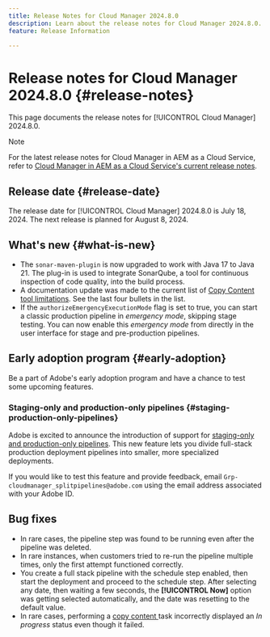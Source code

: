 ```yaml
---
title: Release Notes for Cloud Manager 2024.8.0
description: Learn about the release notes for Cloud Manager 2024.8.0.
feature: Release Information

---
```


# Release notes for Cloud Manager 2024.8.0 {#release-notes}

This page documents the release notes for [!UICONTROL Cloud Manager] 2024.8.0.

>[!NOTE]
>
>For the latest release notes for Cloud Manager in AEM as a Cloud Service, refer to [Cloud Manager in AEM as a Cloud Service's current release notes](https://experienceleague.adobe.com/en/docs/experience-manager-cloud-service/content/release-notes/cloud-manager/current).

## Release date {#release-date}

The release date for [!UICONTROL Cloud Manager] 2024.8.0 is July 18, 2024. The next release is planned for August 8, 2024.

## What's new {#what-is-new}

* The `sonar-maven-plugin` is now upgraded to work with Java 17 to Java 21. The plug-in is used to integrate SonarQube, a tool for continuous inspection of code quality, into the build process. <!-- CMGR-58634 -->
* A documentation update was made to the current list of [Copy Content tool limitations](/help/using/content-copy.md#limitations). See the last four bullets in the list. <!-- CQDOC-21876 -->
* If the `authorizeEmergencyExecutionMode` flag is set to true, you can start a classic production pipeline in *emergency mode*, skipping stage testing. You can now enable this *emergency mode* from directly in the user interface for stage and pre-production pipelines. <!-- CMGR-58091 -->


## Early adoption program {#early-adoption}

Be a part of Adobe's early adoption program and have a chance to test some upcoming features.

### Staging-only and production-only pipelines {#staging-production-only-pipelines}

Adobe is excited to announce the introduction of support for [staging-only and production-only pipelines](/help/using/stage-prod-only.md). This new feature lets you divide full-stack production deployment pipelines into smaller, more specialized deployments.

If you would like to test this feature and provide feedback, email `Grp-cloudmanager_splitpipelines@adobe.com` using the email address associated with your Adobe ID.


## Bug fixes

* In rare cases, the pipeline step was found to be running even after the pipeline was deleted. <!-- CMGR-58614 -->
* In rare instances, when customers tried to re-run the pipeline multiple times, only the first attempt functioned correctly.
* You create a full stack pipeline with the schedule step enabled, then start the deployment and proceed to the schedule step. After selecting any date, then waiting a few seconds, the **[!UICONTROL Now]** option was getting selected automatically, and the date was resetting to the default value. <!-- CMGR-58318 -->
* In rare cases, performing a [copy content ](/help/using/content-copy.md#copy-content) task incorrectly displayed an *In progress* status even though it failed. <!-- CMGR-58297 -->